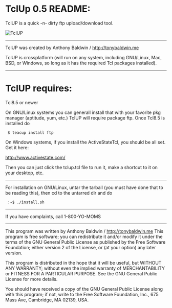 # TclUp 0.5 README:

TclUP is a quick -n- dirty ftp upload/download tool.

![TclUP](http://tonyb.myownsite.me/images/tclup.20150226.jpg)

-----------------------------

TclUP was created by Anthony Baldwin / http://tonybaldwin.me

TclUP is crossplatform (will run on any system, including GNU/Linux, Mac, BSD, or Windows, so long as it has the required Tcl packages installed).

------------------

# TclUP requires:

Tcl8.5 or newer

On GNU/Linux systems you can generall install that with your favorite pkg manager (aptitude, yum, etc.)
TclUP will require package ftp.
Once Tcl8.5 is installed do

     $ teacup install ftp

On Windows systems, if you install the ActiveStateTcl, you should be all set.
Get it here:

http://www.activestate.com/

Then you can just click the tclup.tcl file to run it, make a shortcut to it on your desktop, etc.

-----------------------------

For installation on GNU/Linux, untar the tarball (you must have done that to be reading this),
then cd to the untarred dir and do

     :~$ ./install.sh

-----------------------------

If you have complaints, call 1-800-YO-MOMS

-----------------------------
This program was written by Anthony Baldwin / http://tonybaldwin.me
This program is free software; you can redistribute it and/or modify
it under the terms of the GNU General Public License as published by
the Free Software Foundation; either version 2 of the License, or
(at your option) any later version.

This program is distributed in the hope that it will be useful,
but WITHOUT ANY WARRANTY; without even the implied warranty of
MERCHANTABILITY or FITNESS FOR A PARTICULAR PURPOSE.  See the
GNU General Public License for more details.

You should have received a copy of the GNU General Public License
along with this program; if not, write to the Free Software
Foundation, Inc., 675 Mass Ave, Cambridge, MA 02139, USA.


